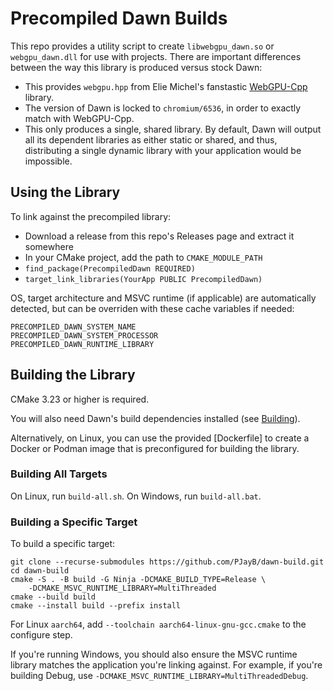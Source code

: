 # Precompiled Dawn Builds

This repo provides a utility script to create `libwebgpu_dawn.so` or
`webgpu_dawn.dll` for use with projects. There are important differences between
the way this library is produced versus stock Dawn:

* This provides `webgpu.hpp` from Elie Michel's fanstastic
  [WebGPU-Cpp](https://github.com/eliemichel/WebGPU-Cpp) library.
* The version of Dawn is locked to `chromium/6536`, in order to exactly match
  with WebGPU-Cpp.
* This only produces a single, shared library. By default, Dawn will output all
  its dependent libraries as either static or shared, and thus, distributing a
  single dynamic library with your application would be impossible.

## Using the Library

To link against the precompiled library:

* Download a release from this repo's Releases page and extract it somewhere
* In your CMake project, add the path to `CMAKE_MODULE_PATH`
* `find_package(PrecompiledDawn REQUIRED)`
* `target_link_libraries(YourApp PUBLIC PrecompiledDawn)`

OS, target architecture and MSVC runtime (if applicable) are automatically
detected, but can be overriden with these cache variables if needed:

```
PRECOMPILED_DAWN_SYSTEM_NAME
PRECOMPILED_DAWN_SYSTEM_PROCESSOR
PRECOMPILED_DAWN_RUNTIME_LIBRARY
```

## Building the Library

CMake 3.23 or higher is required.

You will also need Dawn's build dependencies installed (see
[Building](https://dawn.googlesource.com/dawn/+/HEAD/docs/building.md)).

Alternatively, on Linux, you can use the provided [Dockerfile] to create a
Docker or Podman image that is preconfigured for building the library.

### Building All Targets

On Linux, run `build-all.sh`. On Windows, run `build-all.bat`.

### Building a Specific Target
To build a specific target:
```
git clone --recurse-submodules https://github.com/PJayB/dawn-build.git
cd dawn-build
cmake -S . -B build -G Ninja -DCMAKE_BUILD_TYPE=Release \
    -DCMAKE_MSVC_RUNTIME_LIBRARY=MultiThreaded
cmake --build build
cmake --install build --prefix install
```

For Linux `aarch64`, add `--toolchain aarch64-linux-gnu-gcc.cmake` to the
configure step.

If you're running Windows, you should also ensure the MSVC runtime library
matches the application you're linking against. For example, if you're building
Debug, use `-DCMAKE_MSVC_RUNTIME_LIBRARY=MultiThreadedDebug`.
